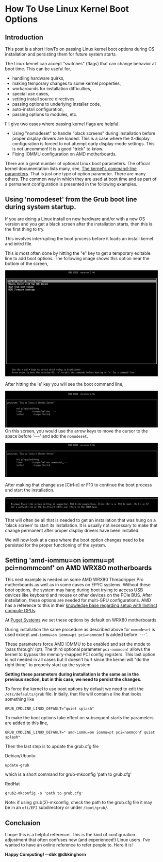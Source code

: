 # How To Use Linux Kernel Boot Options

## Introduction

This post is a short HowTo on passing Linux kernel boot options during OS installation and persisting them for future system starts.

The Linux kernel can accept "switches" (flags) that can change behavior at boot time. This can be useful for,

- handling hardware quirks,
- making temporary changes to some kernel properties,
- workarounds for installation difficulties,
- special use cases,
- setting install source directives,
- passing options to underlying installer code,
- auto-install configuration,
- passing options to modules, etc. 

I'll give two cases where passing kernel flags are helpful.

- Using "nomodeset" to handle "black screens" during installation before proper display drivers are loaded. This is a case where the X-display configuration is forced to not attempt early display-mode settings. This is not uncommon! It is a good "trick" to know.
- Fixing IOMMU configuration on AMD motherboards.

There are a great number of optional Linux boot parameters. The official kernel documentation lists many, see, [The kernel's command-line parameters](https://www.kernel.org/doc/html/latest/admin-guide/kernel-parameters.html).  That is just one type of option parameter. There are many others. The common way in which they are used at boot time and as part of a permanent configuration is presented in the following examples.  

## Using 'nomodeset' from the Grub boot line during system startup.

If you are doing a Linux install on new hardware and/or with a new OS version and you get a black screen after the installation starts, then this is the first thing to try.

This involves interrupting the boot process before it loads an install kernel and initrd file.

This is most often done by hitting the "e" key to get a temporary editable line to add boot options. The following image shows this option near the bottom of the screen,

![Grub boot screen showing 'e' to edit parameters](bootscreen1.png)

After hitting the 'e' key you will see the boot command line,

![Grub boot command line ](bootscreen2.png) On this screen, you would use the arrow keys to move the cursor to the space before '---' and add the `nomodeset`.

![Grub command line showing nomodeset](bootscreen3.png)

After making that change use [Ctrl-x] or F10 to continue the boot process and start the installation.

![Continue the boot process by hitting F10](bootF10.png)

That will often be all that is needed to get an installation that was hung on a 'black screen' to start its installation. It is usually not necessary to make that change permanent after proper display drivers have been installed. 

We will now look at a case where the boot option changes need to be persisted for the proper functioning of the system.

## Setting 'amd-iommu=on iommu=pt pci=nommconf' on AMD WRX80 motherboards

This next example is needed on some AMD WRX80 Threadripper Pro motherboards as well as in some cases on EPYC systems. Without these boot options, the system may hang during boot trying to access USB devices like keyboard and mouse or other devices on the PCIe BUS. After installation, these options are needed for multi-GPU configurations. AMD has a reference to this in their [knowledge base regarding setup with Instinct compute GPUs](https://community.amd.com/t5/knowledge-base/iommu-advisory-for-amd-instinct/ta-p/484601).

At [Puget Systems](https://www.pugetsystems.com) we set these options by default on WRX80 motherboards.

During installation the same procedure as described above for `nomodeset` is used except `amd-iommu=on iommu=pt pci=nommconf` is added before '---'.

These parameters force AMD IOMMU to be enabled and set the mode to 'pass through' (pt). The third optional parameter `pci-nommconf` allows the kernel to bypass the memory-mapped PCI config registers. This last option is not needed in all cases but it doesn't hurt since the kernel will "do the right thing" to properly start up the system. 

**Setting these parameters during installation is the same as in the previous section, but in this case, we need to persist the changes.**

To force the kernel to use boot options by default we need to edit the 
`/etc/defaults/grub` file.
Initially, that file will contain a line that looks something like
```
GRUB_CMDLINE_LINUX_DEFAULT="quiet splash"
```

To make the boot options take effect on subsequent starts the parameters are added to this line,
```
GRUB_CMDLINE_LINUX_DEFAULT=" amd-iommu=on iommu=pt pci=nommconf quiet splash"
```

Then the last step is to update the grub.cfg file

Debian/Ubuntu
```
update-grub
```
which is a short command for grub-mkconfig 'path to grub.cfg'

RedHat
```
grub2-mkconfig -o 'path to grub.cfg'
```
Note: if using grub(2)-mkconfig, check the path to the grub.cfg file it may be in an `efi/EFI` subdirectory or under `/boot/grub/`.

## Conclusion

I hope this is a helpful reference. This is the kind of configuration adjustment that often confuses new (and experienced!) Linux users. I've wanted to have an online reference to refer people to. Here it is!

**Happy Computing! --dbk @dbkinghorn**

